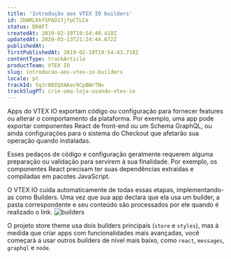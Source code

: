 ```yaml
---
title: 'Introdução aos VTEX IO builders'
id: 2bWRLkhfSPAD17jfpCTLCe
status: DRAFT
createdAt: 2019-02-19T19:54:40.418Z
updatedAt: 2020-03-13T21:24:44.672Z
publishedAt: 
firstPublishedAt: 2019-02-19T19:54:43.718Z
contentType: trackArticle
productTeam: VTEX IO
slug: introducao-aos-vtex-io-builders
locale: pt
trackId: 5qJr8BIQXAKec9CpBWrTNv
trackSlugPT: crie-uma-loja-usando-vtex-io
---
```


Apps do VTEX IO exportam código ou configuração para fornecer features ou alterar o comportamento da plataforma. Por exemplo, uma app pode exportar componentes React de front-end ou um Schema GraphQL, ou ainda configurações para o sistema do Checkout que afetarão sua operação quando instaladas.

Esses pedaços de código e configuração geralmente requerem alguma preparação ou validação para servirem à sua finalidade. Por exemplo, os componentes React precisam ter suas dependências extraídas e compiladas em pacotes JavaScript.

O VTEX IO cuida automaticamente de todas essas etapas, implementando-as como Builders. Uma vez que sua app declara que ela usa um builder, a pasta correspondente e seu conteúdo são processados ​​por ele quando é realizado o link.
![builders](//images.ctfassets.net/alneenqid6w5/4giehwW3uYLEMkq42cFFiX/ba4d8c95146e19f7db0f55bd1a41c2d4/builders.svg)

O projeto store theme usa dois builders principais (`store` e `styles`), mas à medida que criar apps com funcionalidades mais avançadas, você começará a usar outros builders de nível mais baixo, como `react`, `messages`, `graphql` e `node`.
